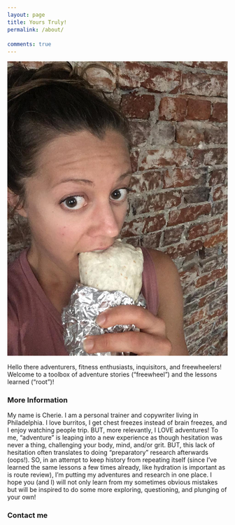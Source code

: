 ```yaml
---
layout: page
title: Yours Truly!
permalink: /about/

comments: true
---
```


<p><img src="/images/burrito.jpg" alt="That’s me eating the vegan al pastor burrito from Wild Burrito in Philadelphia." title="Burrito addict!"></p>

Hello there adventurers, fitness enthusiasts, inquisitors, and freewheelers! Welcome to a toolbox of adventure stories (“freewheel”) and the lessons learned (“root”)!

### More Information

My name is Cherie. I am a personal trainer and copywriter living in Philadelphia. I love burritos, I get chest freezes instead of brain freezes, and I enjoy watching people trip. BUT, more relevantly, I LOVE adventures! To me, “adventure” is leaping into a new experience as though hesitation was never a thing, challenging your body, mind, and/or grit. BUT, this lack of hesitation often translates to doing “preparatory” research afterwards (oops!). SO, in an attempt to keep history from repeating itself (since I’ve learned the same lessons a few times already, like hydration is important as is route review), I’m putting my adventures and research in one place. I hope you (and I) will not only learn from my sometimes obvious mistakes but will be inspired to do some more exploring, questioning, and plunging of your own!

### Contact me

<a href="mailto:cherie.landis@gmail.com"><i class="svg-icon mail"></i></a>
